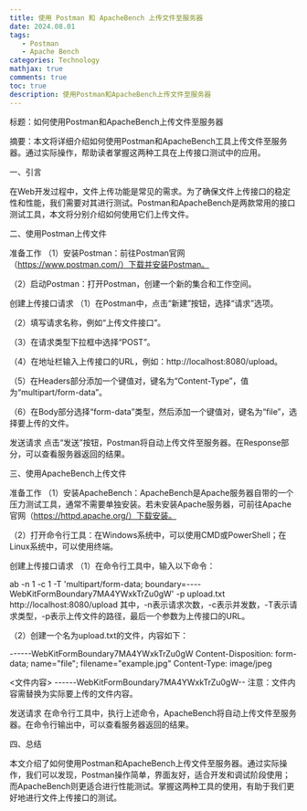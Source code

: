 ```yaml
---
title: 使用 Postman 和 ApacheBench 上传文件至服务器
date: 2024.08.01
tags: 
   - Postman
   - Apache Bench
categories: Technology   
mathjax: true 
comments: true
toc: true
description: 使用Postman和ApacheBench上传文件至服务器
---
```


标题：如何使用Postman和ApacheBench上传文件至服务器

摘要：本文将详细介绍如何使用Postman和ApacheBench工具上传文件至服务器。通过实际操作，帮助读者掌握这两种工具在上传接口测试中的应用。

一、引言

在Web开发过程中，文件上传功能是常见的需求。为了确保文件上传接口的稳定性和性能，我们需要对其进行测试。Postman和ApacheBench是两款常用的接口测试工具，本文将分别介绍如何使用它们上传文件。

二、使用Postman上传文件

准备工作
（1）安装Postman：前往Postman官网（https://www.postman.com/）下载并安装Postman。

（2）启动Postman：打开Postman，创建一个新的集合和工作空间。

创建上传接口请求
（1）在Postman中，点击“新建”按钮，选择“请求”选项。

（2）填写请求名称，例如“上传文件接口”。

（3）在请求类型下拉框中选择“POST”。

（4）在地址栏输入上传接口的URL，例如：http://localhost:8080/upload。

（5）在Headers部分添加一个键值对，键名为“Content-Type”，值为“multipart/form-data”。

（6）在Body部分选择“form-data”类型，然后添加一个键值对，键名为“file”，选择要上传的文件。

发送请求
点击“发送”按钮，Postman将自动上传文件至服务器。在Response部分，可以查看服务器返回的结果。

三、使用ApacheBench上传文件

准备工作
（1）安装ApacheBench：ApacheBench是Apache服务器自带的一个压力测试工具，通常不需要单独安装。若未安装Apache服务器，可前往Apache官网（https://httpd.apache.org/）下载安装。

（2）打开命令行工具：在Windows系统中，可以使用CMD或PowerShell；在Linux系统中，可以使用终端。

创建上传接口请求
（1）在命令行工具中，输入以下命令：

ab -n 1 -c 1 -T 'multipart/form-data; boundary=----WebKitFormBoundary7MA4YWxkTrZu0gW' -p upload.txt http://localhost:8080/upload
其中，-n表示请求次数，-c表示并发数，-T表示请求类型，-p表示上传文件的路径，最后一个参数为上传接口的URL。

（2）创建一个名为upload.txt的文件，内容如下：

------WebKitFormBoundary7MA4YWxkTrZu0gW
Content-Disposition: form-data; name="file"; filename="example.jpg"
Content-Type: image/jpeg

<文件内容>
------WebKitFormBoundary7MA4YWxkTrZu0gW--
注意：文件内容需替换为实际要上传的文件内容。

发送请求
在命令行工具中，执行上述命令，ApacheBench将自动上传文件至服务器。在命令行输出中，可以查看服务器返回的结果。

四、总结

本文介绍了如何使用Postman和ApacheBench上传文件至服务器。通过实际操作，我们可以发现，Postman操作简单，界面友好，适合开发和调试阶段使用；而ApacheBench则更适合进行性能测试。掌握这两种工具的使用，有助于我们更好地进行文件上传接口的测试。